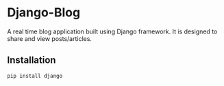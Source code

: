 # Django-Blog
A real time blog application built using Django framework. It is designed to share and view posts/articles.

## Installation
```bash
pip install django
```

